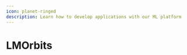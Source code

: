 ```yaml
---
icon: planet-ringed
description: Learn how to develop applications with our ML platform
---
```


# LMOrbits

